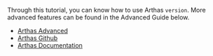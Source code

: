 
Through this tutorial, you can know how to use Arthas `version`. More advanced features can be found in the Advanced Guide below.

* [Arthas Advanced](https://arthas.aliyun.com/doc/arthas-tutorials.html?language=en&id=arthas-advanced)
* [Arthas Github](https://github.com/alibaba/arthas)
* [Arthas Documentation](https://arthas.aliyun.com/doc/en)

